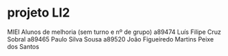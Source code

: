 # projeto LI2
MIEI
Alunos de melhoria (sem turno e nº de grupo)
a89474 Luís Filipe Cruz Sobral
a89465 Paulo Silva Sousa
a89520 João Figueiredo Martins Peixe dos Santos

